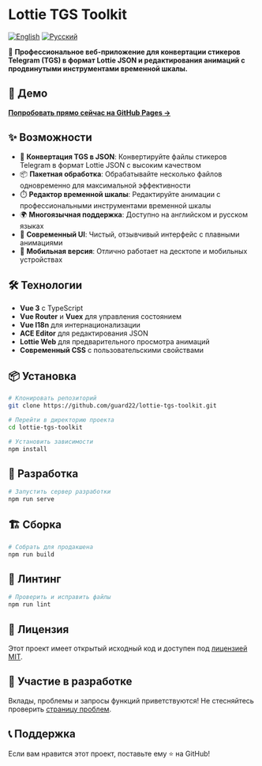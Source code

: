 # Lottie TGS Toolkit

[![English](https://img.shields.io/badge/lang-English-blue.svg)](README.md)
[![Русский](https://img.shields.io/badge/lang-Русский-red.svg)](README.ru.md)

🎨 **Профессиональное веб-приложение для конвертации стикеров Telegram (TGS) в формат Lottie JSON и редактирования анимаций с продвинутыми инструментами временной шкалы.**

## 🚀 Демо

**[Попробовать прямо сейчас на GitHub Pages →](https://guard22.github.io/lottie-tgs-toolkit/)**

## ✨ Возможности

- 🔄 **Конвертация TGS в JSON**: Конвертируйте файлы стикеров Telegram в формат Lottie JSON с высоким качеством
- 📦 **Пакетная обработка**: Обрабатывайте несколько файлов одновременно для максимальной эффективности
- ⏱️ **Редактор временной шкалы**: Редактируйте анимации с профессиональными инструментами временной шкалы
- 🌍 **Многоязычная поддержка**: Доступно на английском и русском языках
- 🎯 **Современный UI**: Чистый, отзывчивый интерфейс с плавными анимациями
- 📱 **Мобильная версия**: Отлично работает на десктопе и мобильных устройствах

## 🛠️ Технологии

- **Vue 3** с TypeScript
- **Vue Router** и **Vuex** для управления состоянием
- **Vue I18n** для интернационализации
- **ACE Editor** для редактирования JSON
- **Lottie Web** для предварительного просмотра анимаций
- **Современный CSS** с пользовательскими свойствами

## 📦 Установка

```bash
# Клонировать репозиторий
git clone https://github.com/guard22/lottie-tgs-toolkit.git

# Перейти в директорию проекта
cd lottie-tgs-toolkit

# Установить зависимости
npm install
```

## 🚀 Разработка

```bash
# Запустить сервер разработки
npm run serve
```

## 🏗️ Сборка

```bash
# Собрать для продакшена
npm run build
```

## 🧹 Линтинг

```bash
# Проверить и исправить файлы
npm run lint
```

## 📄 Лицензия

Этот проект имеет открытый исходный код и доступен под [лицензией MIT](LICENSE).

## 🤝 Участие в разработке

Вклады, проблемы и запросы функций приветствуются! Не стесняйтесь проверить [страницу проблем](https://github.com/guard22/lottie-tgs-toolkit/issues).

## 📞 Поддержка

Если вам нравится этот проект, поставьте ему ⭐ на GitHub!